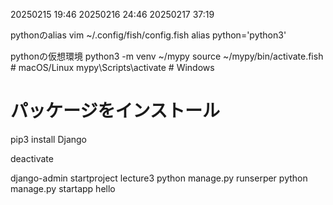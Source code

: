 20250215 19:46
20250216 24:46
20250217 37:19

pythonのalias
vim ~/.config/fish/config.fish
alias python='python3'

pythonの仮想環境
python3 -m venv ~/mypy
source ~/mypy/bin/activate.fish # macOS/Linux
mypy\Scripts\activate     # Windows

# パッケージをインストール
pip3 install Django

deactivate


django-admin startproject lecture3
python manage.py runserper
python manage.py startapp hello



